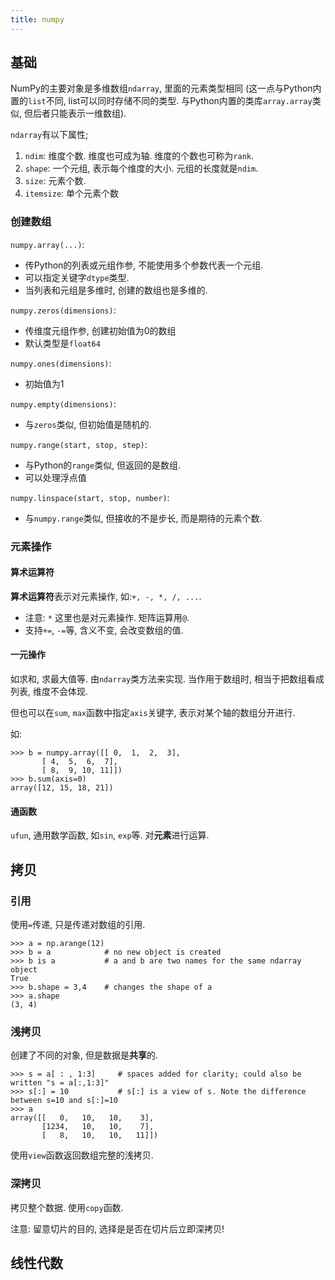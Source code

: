 ```yaml
---
title: numpy
---
```


## 基础
NumPy的主要对象是多维数组`ndarray`, 里面的元素类型相同 (这一点与Python内置的`list`不同, list可以同时存储不同的类型. 与Python内置的类库`array.array`类似, 但后者只能表示一维数组).

`ndarray`有以下属性;
1. `ndim`: 维度个数. 维度也可成为轴. 维度的个数也可称为`rank`.
2. `shape`: 一个元组, 表示每个维度的大小. 元组的长度就是`ndim`.
3. `size`: 元素个数.
4. `itemsize`: 单个元素个数
   
### 创建数组
`numpy.array(...)`: 
- 传Python的列表或元组作参, 不能使用多个参数代表一个元组. 
- 可以指定关键字`dtype`类型.
- 当列表和元组是多维时, 创建的数组也是多维的.

`numpy.zeros(dimensions)`:
- 传维度元组作参, 创建初始值为0的数组
- 默认类型是`float64`

`numpy.ones(dimensions)`:
- 初始值为1


`numpy.empty(dimensions)`:
- 与`zeros`类似, 但初始值是随机的.

`numpy.range(start, stop, step)`:
- 与Python的`range`类似, 但返回的是数组.
- 可以处理浮点值
  
`numpy.linspace(start, stop, number)`:
- 与`numpy.range`类似, 但接收的不是步长, 而是期待的元素个数.

### 元素操作
#### 算术运算符
**算术运算符**表示对元素操作, 如:`+, -, *, /, ...`.
- 注意: `*` 这里也是对元素操作. 矩阵运算用`@`.
- 支持`+=`, `-=`等, 含义不变, 会改变数组的值.

#### 一元操作
如求和, 求最大值等. 由`ndarray`类方法来实现. 当作用于数组时, 相当于把数组看成列表, 维度不会体现.

但也可以在`sum`, `max`函数中指定`axis`关键字, 表示对某个轴的数组分开进行.

如:

```Python3
>>> b = numpy.array([[ 0,  1,  2,  3],
       [ 4,  5,  6,  7],
       [ 8,  9, 10, 11]])
>>> b.sum(axis=0)
array([12, 15, 18, 21])
```
#### 通函数
`ufun`, 通用数学函数, 如`sin`, `exp`等. 对**元素**进行运算.

## 拷贝

### 引用
使用`=`传递, 只是传递对数组的引用.

```Python3
>>> a = np.arange(12)
>>> b = a            # no new object is created
>>> b is a           # a and b are two names for the same ndarray object
True
>>> b.shape = 3,4    # changes the shape of a
>>> a.shape
(3, 4)
```
### 浅拷贝
创建了不同的对象, 但是数据是**共享**的.
```Python3
>>> s = a[ : , 1:3]     # spaces added for clarity; could also be written "s = a[:,1:3]"
>>> s[:] = 10           # s[:] is a view of s. Note the difference between s=10 and s[:]=10
>>> a
array([[   0,   10,   10,    3],
       [1234,   10,   10,    7],
       [   8,   10,   10,   11]])
```
使用`view`函数返回数组完整的浅拷贝.

### 深拷贝
拷贝整个数据. 使用`copy`函数.

注意: 留意切片的目的, 选择是是否在切片后立即深拷贝!

## 线性代数

